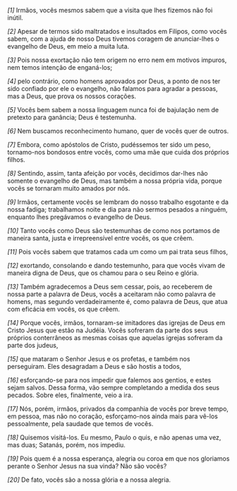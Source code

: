 *[1]* Irmãos, vocês mesmos sabem que a visita que lhes fizemos não foi inútil.

*[2]* Apesar de termos sido maltratados e insultados em Filipos, como vocês sabem, com a ajuda de nosso Deus tivemos coragem de anunciar-lhes o evangelho de Deus, em meio a muita luta.

*[3]* Pois nossa exortação não tem origem no erro nem em motivos impuros, nem temos intenção de enganá-los;

*[4]* pelo contrário, como homens aprovados por Deus, a ponto de nos ter sido confiado por ele o evangelho, não falamos para agradar a pessoas, mas a Deus, que prova os nossos corações.

*[5]* Vocês bem sabem a nossa linguagem nunca foi de bajulação nem de pretexto para ganância; Deus é testemunha.

*[6]* Nem buscamos reconhecimento humano, quer de vocês quer de outros.

*[7]* Embora, como apóstolos de Cristo, pudéssemos ter sido um peso, tornamo-nos bondosos entre vocês, como uma mãe que cuida dos próprios filhos.

*[8]* Sentindo, assim, tanta afeição por vocês, decidimos dar-lhes não somente o evangelho de Deus, mas também a nossa própria vida, porque vocês se tornaram muito amados por nós.

*[9]* Irmãos, certamente vocês se lembram do nosso trabalho esgotante e da nossa fadiga; trabalhamos noite e dia para não sermos pesados a ninguém, enquanto lhes pregávamos o evangelho de Deus.

*[10]* Tanto vocês como Deus são testemunhas de como nos portamos de maneira santa, justa e irrepreensível entre vocês, os que crêem.

*[11]* Pois vocês sabem que tratamos cada um como um pai trata seus filhos,

*[12]* exortando, consolando e dando testemunho, para que vocês vivam de maneira digna de Deus, que os chamou para o seu Reino e glória.

*[13]* Também agradecemos a Deus sem cessar, pois, ao receberem de nossa parte a palavra de Deus, vocês a aceitaram não como palavra de homens, mas segundo verdadeiramente é, como palavra de Deus, que atua com eficácia em vocês, os que crêem.

*[14]* Porque vocês, irmãos, tornaram-se imitadores das igrejas de Deus em Cristo Jesus que estão na Judéia. Vocês sofreram da parte dos seus próprios conterrâneos as mesmas coisas que aquelas igrejas sofreram da parte dos judeus,

*[15]* que mataram o Senhor Jesus e os profetas, e também nos perseguiram. Eles desagradam a Deus e são hostis a todos,

*[16]* esforçando-se para nos impedir que falemos aos gentios, e estes sejam salvos. Dessa forma, vão sempre completando a medida dos seus pecados. Sobre eles, finalmente, veio a ira.

*[17]* Nós, porém, irmãos, privados da companhia de vocês por breve tempo, em pessoa, mas não no coração, esforçamo-nos ainda mais para vê-los pessoalmente, pela saudade que temos de vocês.

*[18]* Quisemos visitá-los. Eu mesmo, Paulo o quis, e não apenas uma vez, mas duas; Satanás, porém, nos impediu.

*[19]* Pois quem é a nossa esperança, alegria ou coroa em que nos gloriamos perante o Senhor Jesus na sua vinda? Não são vocês?

*[20]* De fato, vocês são a nossa glória e a nossa alegria.

